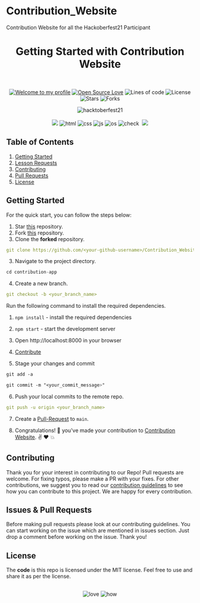 # Contribution_Website 
Contribution Website for all the Hackoberfest21 Participant

<h1 align="center">Getting Started with Contribution Website</h1> 
<br>

<div align="center">

[![Welcome to my profile](https://img.shields.io/badge/Hello,Programmer!-Welcome-blue.svg?style=flat&logo=github)](https://github.com/utkarsh1504)
[![Open Source Love](https://badges.frapsoft.com/os/v2/open-source.svg?v=103)](https://github.com/Buddhad/Contribution_Website)
![Lines of code](https://img.shields.io/tokei/lines/github/Buddhad/Contribution_Website?color=red&label=Lines%20of%20Code)
![License](https://img.shields.io/bower/l/react?color=green)
![Stars](https://img.shields.io/github/stars/Buddhad/Contribution_Website?style=flat&logo=github)
![Forks](https://img.shields.io/github/forks/Buddhad/Contribution_Website?style=flat&logo=github)

</div>

<div align="center">
  <img src="https://hacktoberfest.digitalocean.com/_nuxt/img/logo-hacktoberfest-full.f42e3b1.svg" alt="hacktoberfest21">
</div>

<br>

<div align="center">
  <img src="https://forthebadge.com/images/badges/for-you.svg" />
  <img src="https://forthebadge.com/images/badges/uses-html.svg" alt="html">
  <img src="https://forthebadge.com/images/badges/made-with-markdown.svg" alt="css">
  
  <img src="https://forthebadge.com/images/badges/made-with-javascript.svg" alt="js">
  <img src="https://forthebadge.com/images/badges/open-source.svg" alt="os">
  <img src="https://forthebadge.com/images/badges/check-it-out.svg" alt="check">
  <img src="" alt="">
  <img src="https://forthebadge.com/images/badges/built-by-developers.svg" />
</div>


<h2>Table of Contents</h2>
<ol>
    <li><a href="#getting-started">Getting Started</a></li>
    <li><a href="#getting-started">Lesson Requests</a></li>
    <li><a href="#contribute">Contributing</a></li>
    <li><a href="#prs">Pull Requests</a></li>
    <li><a href="#license">License</a></li>
</ol>


## **Getting Started**

For the quick start, you can follow the steps below:

1. Star <a href="https://github.com/Buddhad/Contribution_Website" title="this">this</a> repository.
2. Fork <a href="https://github.com/Buddhad/Contribution_Website" title="this">this</a> repository.
3. Clone the **forked** repository.

```yml
git clone https://github.com/<your-github-username>/Contribution_Website.git
```
3. Navigate to the project directory.

```py
cd contribution-app
```

4. Create a new branch.

```yml
git checkout -b <your_branch_name>
```

Run the following command to install the required dependencies.

1. `npm install` - install the required dependencies
2. `npm start` - start the development server
3. Open http://localhost:8000 in your browser

4. [Contribute](./CONTRIBUTING.md)
5. Stage your changes and commit

```css
git add -a

git commit -m "<your_commit_message>"
```

6. Push your local commits to the remote repo.

```yml
git push -u origin <your_branch_name>
```

7. Create a <a href="https://docs.github.com/en/github/collaborating-with-pull-requests/proposing-changes-to-your-work-with-pull-requests/creating-a-pull-request" title="Pull Request">Pull-Request</a> to `main`.

8. Congratulations! 🎉 you've made your contribution to <a href="https://github.com/Buddhad/Contribution_Website" title="Contribution_Website">Contribution Website</a>. ✌️ ❤️ 💥

<h2 id="contribute">Contributing</h2>
<p>
   Thank you for your interest in contributing to our Repo! Pull requests are welcome. For fixing typos, please make a PR with your fixes. For other contributions, we suggest you to read our <a href="/CONTRIBUTING.md">contribution guidelines</a> to see how you can contribute to this project. We are happy for every contribution. 
    
</p>

<h2 id="prs">Issues & Pull Requests</h2>

Before making pull requests please look at our contributing guidelines. You can start working on the issue which are mentioned in issues section. Just drop a comment before working on the issue. Thank you!

<h2 id="license">License</h2>

The **code** is this repo is licensed under the MIT license. Feel free to use and share it as per the license.

<br>

<div align="center">
 <img src="https://forthebadge.com/images/badges/built-with-love.svg" alt="love" />
 <img src="https://forthebadge.com/images/badges/thats-how-they-get-you.svg" alt="how">
</div>